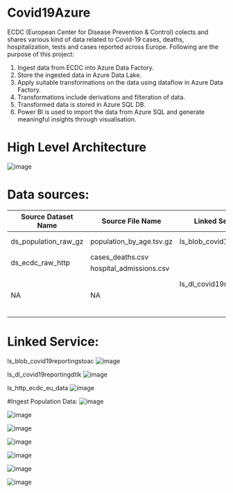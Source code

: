 # Covid19Azure

ECDC (European Center for Disease Prevention & Control) colects and shares various kind of data related to Covid-19 cases, deaths, hospitalization, tests and cases reported across Europe.
Following are the purpose of this project:
 1. Ingest data from ECDC into Azure Data Factory.
 2. Store the ingested data in Azure Data Lake.
 3. Apply suitable transformations on the data using dataflow in Azure Data Factory.
 4. Transformations include derivations and filteration of data.
 5. Transformed data is stored in Azure SQL DB.
 6. Power BI is used to import the data from Azure SQL and generate meaningful insights through visualisation.
 
 
# High Level Architecture

![image](https://user-images.githubusercontent.com/30026192/148900408-10234755-77db-4654-b4f7-05c5dc2e0078.png)

# Data sources:

<table>
    <thead>
        <tr>
            <th>Source Dataset Name</th>
            <th>Source File Name</th>
            <th>Linked Service Name</th>
            <th>Target Dataset Name</th>
            <th>Target File Name</th>
            <th>Source</th>
        </tr>
    </thead>
    <tbody>
        <tr>
            <td>ds_population_raw_gz</td>
            <td>population_by_age.tsv.gz</td>
            <td>ls_blob_covid19reportingstoac</td>
            <td>ds_population_raw_tsv</td>
            <td>population_by_age_tsv</td>
            <td>Downloaded File</td>
        </tr>
        <tr>
            <td rowspan=2>ds_ecdc_raw_http</td>
            <td>cases_deaths.csv</td>
            <td rowspan=5>ls_dl_covid19reportingdtlk</td>
            <td rowspan=2>ds_ecdc_raw_csv_dl</td>
            <td>cases_deaths.csv</td>
            <td>Github Site</td>
        </tr>
        <tr>
            <td>hospital_admissions.csv</td>
            <td>hospital_admissions.csv</td>
            <td>Github Site</td>
        </tr>
        <tr>
            <td rowspan=3>NA</td>
            <td rowspan=3>NA</td>
            <td>ds_raw_testing</td>
            <td>testing.csv</td>
            <td>Downloaded File</td>
        </tr>
        <tr>
            <td>ds_country_lookup</td>
            <td>country_lookup.csv</td>
            <td rowspan=2>Lookup File</td>
        </tr>
        <tr>
            <td>ds_dim_date_lookup</td>
            <td>dim_date.csv</td>
        </tr>
    </tbody>
</table> 

# Linked Service:
ls_blob_covid19reportingstoac
![image](https://user-images.githubusercontent.com/30026192/148940127-77736fe9-c9fc-4f85-8603-3526f156f9e8.png)

ls_dl_covid19reportingdtlk
![image](https://user-images.githubusercontent.com/30026192/148940255-5940b9f6-6527-49bd-a559-db0da6b1f266.png)

ls_http_ecdc_eu_data
![image](https://user-images.githubusercontent.com/30026192/148940545-351fa4f9-145b-4ad6-a83b-6bc094063de0.png)

#Ingest Population Data:
![image](https://user-images.githubusercontent.com/30026192/148941394-ac7dbb3d-d3a0-46df-a057-915c4970d651.png)

![image](https://user-images.githubusercontent.com/30026192/148941487-4498eedb-1671-4712-b8e9-d7358ec6f913.png)

![image](https://user-images.githubusercontent.com/30026192/148941632-d07f5de6-d626-44b2-b8fa-56dedfaa2443.png)

![image](https://user-images.githubusercontent.com/30026192/148941706-ce9a7efa-f7d5-458f-b3c0-f8975ffc6ec6.png)

![image](https://user-images.githubusercontent.com/30026192/148941795-a7c681c5-980b-4294-a4b3-3df38686f3ff.png)

![image](https://user-images.githubusercontent.com/30026192/148941973-4d54e879-3375-414b-b572-cc90735df978.png)

![image](https://user-images.githubusercontent.com/30026192/148942075-53f488ed-7ea8-4520-a6a8-6822249e26bd.png)



